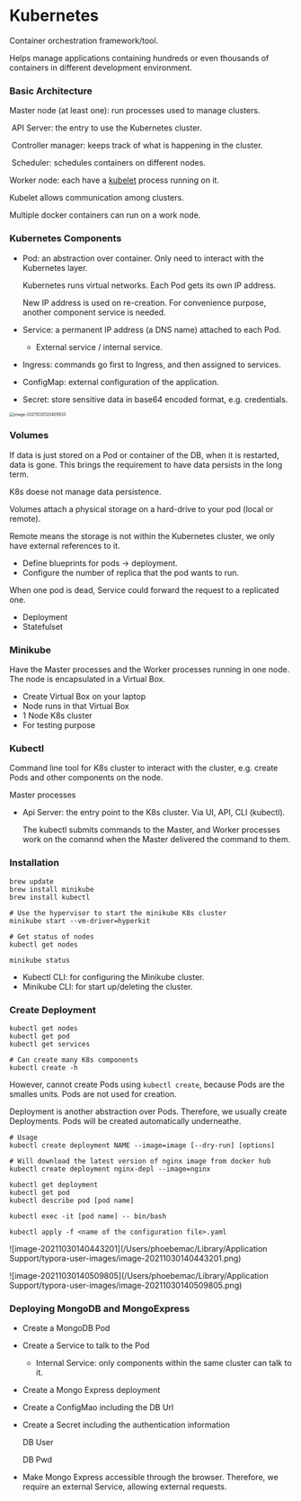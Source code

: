 # Kubernetes

Container orchestration framework/tool.

Helps manage applications containing hundreds or even thousands of containers in different development environment.



### Basic Architecture

Master node (at least one): run processes used to manage clusters.

​	API Server: the entry to use the Kubernetes cluster.

​	Controller manager: keeps track of what is happening in the cluster.

​	Scheduler: schedules containers on different nodes.

Worker node: each have a <u>kubelet</u> process running on it.

Kubelet allows communication among clusters.

Multiple docker containers can run on a work node. 



### Kubernetes Components

- Pod: an abstraction over container. Only need to interact with the Kubernetes layer.

  Kubernetes runs virtual networks. Each Pod gets its own IP address.

  New IP address is used on re-creation. For convenience purpose, another component service is needed.

- Service: a permanent IP address (a DNS name) attached to each Pod.

  - External service / internal service.

- Ingress: commands go first to Ingress, and then assigned to services.

- ConfigMap: external configuration of the application.

- Secret: store sensitive data in base64 encoded format, e.g. credentials.

  

<img src="/Users/phoebemac/Library/Application Support/typora-user-images/image-20211030120405933.png" alt="image-20211030120405933" style="zoom:50%;" />



### Volumes

If data is just stored on a Pod or container of the DB, when it is restarted, data is gone. This brings the requirement to have data persists in the long term.

K8s doese not manage data persistence.

Volumes attach a physical storage on a hard-drive to your pod (local or remote). 

Remote means the storage is not within the Kubernetes cluster, we only have external references to it.

- Define blueprints for pods -> deployment.
- Configure the number of replica that the pod wants to run.

When one pod is dead, Service could forward the request to a replicated one.

- Deployment
- Statefulset



### Minikube

Have the Master processes and the Worker processes running in one node. The node is encapsulated in a Virtual Box.

- Create Virtual Box on your laptop
- Node runs in that Virtual Box
- 1 Node K8s cluster
- For testing purpose



### Kubectl

Command line tool for K8s cluster to interact with the cluster, e.g. create Pods and other components on the node.

Master processes

- Api Server: the entry point to the K8s cluster. Via UI, API, CLI (kubectl).

  The kubectl submits commands to the Master, and Worker processes work on the comannd when the Master delivered the command to them.



### Installation

```
brew update
brew install minikube
brew install kubectl

# Use the hypervisor to start the minikube K8s cluster
minikube start --vm-driver=hyperkit

# Get status of nodes
kubectl get nodes

minikube status
```



- Kubectl CLI: for configuring the Minikube cluster.
- Minikube CLI: for start up/deleting the cluster.



### Create Deployment

```
kubectl get nodes
kubectl get pod
kubectl get services

# Can create many K8s components 
kubectl create -h 
```

 

However, cannot create Pods using `kubectl create`, because Pods are the smalles units. Pods are not used for creation. 

Deployment is another abstraction over Pods. Therefore, we usually create Deployments. Pods will be created automatically underneathe.

```
# Usage
kubectl create deployment NAME --image=image [--dry-run] [options]

# Will download the latest version of nginx image from docker hub
kubectl create deployment nginx-depl --image=nginx

kubectl get deployment
kubectl get pod
kubectl describe pod [pod name]

kubectl exec -it [pod name] -- bin/bash

kubectl apply -f <name of the configuration file>.yaml
```



![image-20211030140443201](/Users/phoebemac/Library/Application Support/typora-user-images/image-20211030140443201.png)

 ![image-20211030140509805](/Users/phoebemac/Library/Application Support/typora-user-images/image-20211030140509805.png) 



### Deploying MongoDB and MongoExpress

- Create a MongoDB Pod

- Create a Service to talk to the Pod

  -  Internal Service: only components within the same cluster can talk to it.

- Create a Mongo Express deployment

- Create a ConfigMao including the DB Url

- Create a Secret including the authentication information

  DB User

  DB Pwd

- Make Mongo Express accessible through the browser. Therefore, we require an external Service, allowing external requests.

